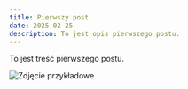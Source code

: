 ```yaml
---
title: Pierwszy post
date: 2025-02-25
description: To jest opis pierwszego postu.
---
```


To jest treść pierwszego postu.

![Zdjęcie przykładowe](https://encrypted-tbn0.gstatic.com/images?q=tbn:ANd9GcSFUAfyVe3Easiycyh3isP9wDQTYuSmGPsPQvLIJdEYvQ_DsFq5Ez2Nh_QjiS3oZ3B8ZPfK9cZQyIStmQMV1lDPLw 'Opis zdjęcia')

